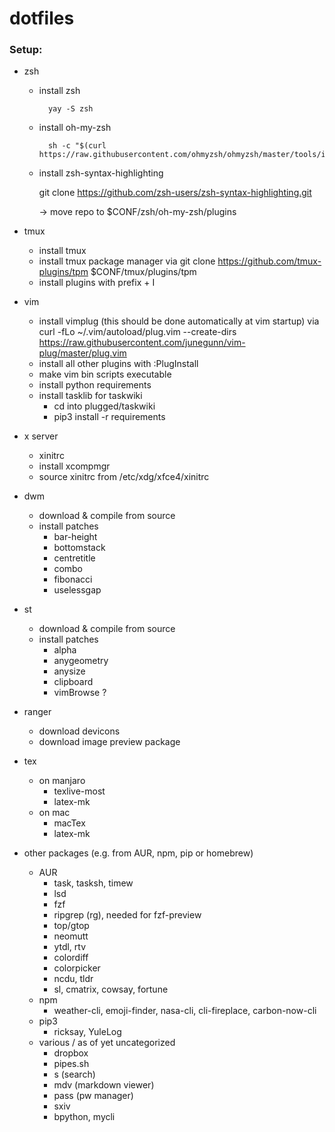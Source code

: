 # dotfiles

### Setup:

* zsh
    * install zsh

            yay -S zsh

    * install oh-my-zsh 

            sh -c "$(curl https://raw.githubusercontent.com/ohmyzsh/ohmyzsh/master/tools/install.sh)"

    * install zsh-syntax-highlighting

        git clone https://github.com/zsh-users/zsh-syntax-highlighting.git

      -> move repo to $CONF/zsh/oh-my-zsh/plugins

* tmux
    * install tmux
    * install tmux package manager via
        git clone https://github.com/tmux-plugins/tpm $CONF/tmux/plugins/tpm
    * install plugins with 
        prefix + I

* vim
    * install vimplug (this should be done automatically at vim startup) via
        curl -fLo ~/.vim/autoload/plug.vim --create-dirs \
        https://raw.githubusercontent.com/junegunn/vim-plug/master/plug.vim
    * install all other plugins with
        :PlugInstall 
    * make vim bin scripts executable
    * install python requirements
    * install tasklib for taskwiki
        * cd into plugged/taskwiki
        * pip3 install -r requirements

* x server
    * xinitrc
    * install xcompmgr
    * source xinitrc from /etc/xdg/xfce4/xinitrc

* dwm 
    * download & compile from source
    * install patches
        * bar-height
        * bottomstack
        * centretitle
        * combo
        * fibonacci
        * uselessgap

* st 
    * download & compile from source
    * install patches
        * alpha
        * anygeometry
        * anysize
        * clipboard
        * vimBrowse ?

* ranger
    * download devicons
    * download image preview package

* tex
    * on manjaro
        * texlive-most
        * latex-mk
    * on mac
        * macTex
        * latex-mk

* other packages (e.g. from AUR, npm, pip or homebrew)
    * AUR
        * task, tasksh, timew
        * lsd
        * fzf
        * ripgrep (rg), needed for fzf-preview
        * top/gtop
        * neomutt
        * ytdl, rtv
        * colordiff
        * colorpicker
        * ncdu, tldr
        * sl, cmatrix, cowsay, fortune
    * npm
        * weather-cli, emoji-finder, nasa-cli, cli-fireplace, carbon-now-cli
    * pip3
        * ricksay, YuleLog
    * various / as of yet uncategorized
        * dropbox
        * pipes.sh
        * s (search)
        * mdv (markdown viewer)
        * pass (pw manager)
        * sxiv
        * bpython, mycli
